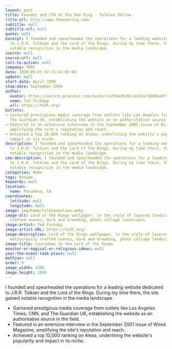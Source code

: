 ```yaml
---
layout: post
title: Founder and CTO of The One Ring - Tolkien Online
title-url: http://www.theonering.com/
subtitle: null
subtitle-url: null
quote: null
excerpt: I founded and spearheaded the operations for a leading website dedicated
  to J.R.R. Tolkien and the Lord of the Rings. During my time there, the site gained
  notable recognition in the media landscape.
source: null
source-url: null
call-to-action: null
company: TORC
date: 2018-06-03 07:11:42-07:00
update: null
start-date: April 1999
stop-date: September 2004
author:
  avatar: https://secure.gravatar.com/avatar/a76b4d6291cecb3a738896a971bfb903?s=512&d=mp&r=g
  name: Ted Tschopp
  url: https://tedt.org/
bullets:
- Garnered prestigious media coverage from outlets like Los Angeles Times, CNN, and
  The Guardian UK, establishing the website as an authoritative source in the field.
- Featured in an extensive interview in the September 2001 issue of Wired Magazine,
  amplifying the site's reputation and reach.
- Achieved a top 10,000 ranking on Alexa, underlining the website's popularity and
  impact in its niche.
description: I founded and spearheaded the operations for a leading website dedicated
  to J.R.R. Tolkien and the Lord of the Rings. During my time there, the site gained
  notable recognition in the media landscape.
seo-description: I founded and spearheaded the operations for a leading website dedicated
  to J.R.R. Tolkien and the Lord of the Rings. During my time there, the site gained
  notable recognition in the media landscape.
categories: Home
tags: Resume
keywords: null
location:
  name: Pasadena, CA
coordinates:
  latitude: null
  longitude: null
image: img/home/tolkienonline.webp
image-alt: Lord of the Rings wallpaper, in the style of layered landscapes, meticulously
  crafted scenes, dark and brooding, photo collage landscapes
image-artist: Ted Tschopp
image-artist-URL: https://tedt.org/
image-description: Lord of the Rings wallpaper, in the style of layered landscapes,
  meticulously crafted scenes, dark and brooding, photo collage landscapes
image-title: Countdown to the Lord of the Rings
monster-or-magical-or-religious-ideas: null
year-the-event-took-place: null
mathjax: null
order: 6
image_width: 1500
image_height: 1000
---
```

I founded and spearheaded the operations for a leading website dedicated to J.R.R. Tolkien and the Lord of the Rings. During my time there, the site gained notable recognition in the media landscape.

- Garnered prestigious media coverage from outlets like Los Angeles Times, CNN, and The Guardian UK, establishing the website as an authoritative source in the field.
- Featured in an extensive interview in the September 2001 issue of Wired Magazine, amplifying the site's reputation and reach.
- Achieved a top 10,000 ranking on Alexa, underlining the website's popularity and impact in its niche.
